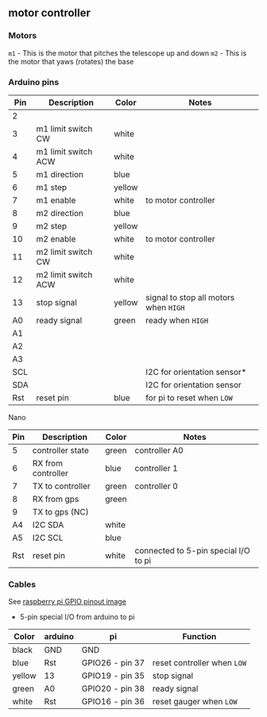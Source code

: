 
motor controller
----------------

### Motors

`m1` - This is the motor that pitches the telescope up and down
`m2` - This is the motor that yaws (rotates) the base


### Arduino pins

| Pin | Description                 | Color  | Notes
|-----|-----------------------------|--------|------------------
|   2 |                             |        | 
|   3 | m1 limit switch CW          | white  |
|   4 | m1 limit switch ACW         | white  |
|   5 | m1 direction                | blue   |
|   6 | m1 step                     | yellow |
|   7 | m1 enable                   | white  | to motor controller
|   8 | m2 direction                | blue   |
|   9 | m2 step                     | yellow |
|  10 | m2 enable                   | white  | to motor controller
|  11 | m2 limit switch CW          | white  |
|  12 | m2 limit switch ACW         | white  |
|  13 | stop signal                 | yellow | signal to stop all motors when `HIGH`
|  A0 | ready signal                | green  | ready when `HIGH`
|  A1 |                             |        | 
|  A2 |                             |        |
|  A3 |                             |        |
| SCL |                             |        | I2C for orientation sensor*
| SDA |                             |        | I2C for orientation sensor
| Rst | reset pin                   | blue   | for pi to reset when `LOW`

Nano

| Pin | Description                 | Color  | Notes
|-----|-----------------------------|--------|------------------
|   5 | controller state            | green  | controller A0
|   6 | RX from controller          | blue   | controller 1
|   7 | TX to controller            | green  | controller 0
|   8 | RX from gps                 | green  |
|   9 | TX to gps (NC)              |        |
|  A4 | I2C SDA                     | white  |
|  A5 | I2C SCL                     | blue   |
| Rst | reset pin                   | white  | connected to 5-pin special I/O to pi
### Cables

See [raspberry pi GPIO pinout image][gpio]

- 5-pin special I/O from arduino to pi

| Color  | arduino | pi              | Function
|--------|---------|-----------------|--------------------------
| black  | GND     | GND             | 
| blue   | Rst     | GPIO26 - pin 37 | reset controller when `LOW`
| yellow | 13      | GPIO19 - pin 35 | stop signal
| green  | A0      | GPIO20 - pin 38 | ready signal
| white  | Rst     | GPIO16 - pin 36 | reset gauger when `LOW`


[gpio]: https://elinux.org/images/5/5c/Pi-GPIO-header.png
